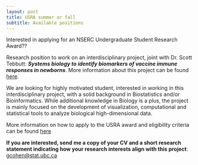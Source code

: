 ```yaml
---
layout: post
title: USRA summer or fall
subtitle: Available positions
---
```

Interested in applying for an NSERC Undergraduate Student Research Award??

Research position to work on an interdisciplinary project, joint with Dr. Scott Tebbutt:  ***Systems biology to identify biomarkers of vaccine immune responses in newborns***. More information about this project can be found [here](https://gcohenfr.github.io/pdfs/Neonatal_Immunology_USRA.pdf). 

We are looking for highly motivated student, interested in working in this interdisciplinary project, with a solid background in Biostatistics and/or Bioinformatics. While additional knowledge in Biology is a plus, the project is mainly focused on the development of visualization, computational and statistical tools to analyze biological high-dimensional data. 

More information on how to apply to the USRA award and eligibility criteria can be found [here](https://students.ubc.ca/career/ubc-experiences/nserc-undergraduate-student-research-awards)

**If you are interested, send me a copy of your CV and a short research statement indicating how your research interests align with this project**: gcohen@stat.ubc.ca


 